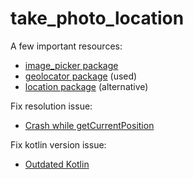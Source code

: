 # take_photo_location

A few important resources:

- [image_picker package](https://pub.dev/packages/image_picker#-readme-tab-)
- [geolocator package](https://pub.dev/packages/geolocator#-readme-tab-) (used)
- [location package](https://pub.dev/packages/location#-readme-tab-) (alternative)

Fix resolution issue:
- [Crash while getCurrentPosition](https://github.com/BaseflowIT/flutter-geolocator/issues/274#issuecomment-497142188)

Fix kotlin version issue:
- [Outdated Kotlin](https://stackoverflow.com/questions/43928118/outdated-kotlin-runtime-warning-in-android-studio)

